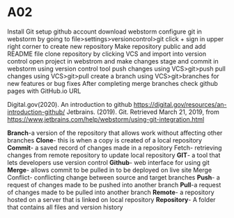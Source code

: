 # A02
Install Git
setup github account
download webstorm
configure git in webstorm by going to file>settings>versioncontrol>git
click + sign in upper right corner to create new repository
Make repository public and add README file
clone repository by clicking VCS and import into version control
open project in webstrom and make changes
stage and commit in webstorm using version control tool
push changes using VCS>git>push
pull changes using VCS>git>pull
create a branch using VCS>git>branches for new features or bug fixes
After completing merge branches
check github pages with GitHub.io URL

Digital.gov(2020). An introduction to github https://digital.gov/resources/an-introduction-github/
Jetbrains. (2019). Git. Retrieved March 21, 2019, from https://www.jetbrains.com/help/webstorm/using-git-integration.html


**Branch**-a version of the repository that allows work without affecting other branches
**Clone**- this is when a copy is created of a local repository
**Commit**- a saved record of changes made in a repository
Fetch- retrieving changes from remote repository to update local repository
**GIT**- a tool that lets developers use version control
**Github**- web interface for using git
**Merge**- allows commit to be pulled in to be deployed on live site
Merge Conflict- conflicting change between source and target branches
**Push**- a request of changes made to be pushed into another branch
**Pull**-a request of changes made to be pulled into another branch
**Remote**- a repository hosted on a server that is linked on local repository
**Repository**- A folder that contains all files and version history
